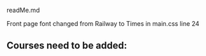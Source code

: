 readMe.md

Front page font changed from Railway to Times in main.css line 24

## Courses need to be added: 